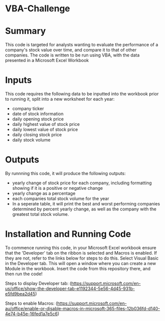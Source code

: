 # VBA-Challenge
# Summary
This code is targeted for analysts wanting to evaluate the performance of a company's stock value over time, and compare it to that of other companies. The code is written to be run using VBA, with the data presented in a Microsoft Excel Workbook 
# Inputs
This code requires the following data to be inputted into the workbook prior to running it, split into a new worksheet for each year:
* company ticker
* date of stock information
* daily opening stock price
* daily highest value of stock price
* daily lowest value of stock price
* daily closing stock price
* daily stock volume
# Outputs
By runnning this code, it will produce the following outputs:
* yearly change of stock price for each company, including formatting showing if it is a positive or negative change
* yearly change as a percentage
* each companies total stock volume for the year
* In a seperate table, it will print the best and worst performing companies determined by percent yearly change, as well as the company with the greatest total stock volume.
# Installation and Running Code
To commence running this code, in your Microsoft Excel workbook ensure that the 'Developer' tab on the ribbon is selected and Macros is enabled. If they are not, refer to the links below for steps to do this. Select Visual Basic in the Developer tab. This will open a window where you can create a new Module in the workbook. Insert the code from this repository there, and then run the code!

Steps to display Developer tab: (https://support.microsoft.com/en-us/office/show-the-developer-tab-e1192344-5e56-4d45-931b-e5fd9bea2d45)

Steps to enable Macros: (https://support.microsoft.com/en-au/office/enable-or-disable-macros-in-microsoft-365-files-12b036fd-d140-4e74-b45e-16fed1a7e5c6)


